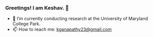 ### Greetings! I am Keshav. 👋
- 🔭 I’m currently conducting research at the University of Maryland College Park.
- 📫 How to reach me: <a href="mailto:kganapathy23@gmail.com">kganapathy23@gmail.com</a>
<!--
**keshavganapathy/keshavganapathy** is a ✨ _special_ ✨ repository because its `README.md` (this file) appears on your GitHub profile.

Here are some ideas to get you started:

- 🔭 I’m currently working on ...
- 🌱 I’m currently learning ...
- 👯 I’m looking to collaborate on ...
- 🤔 I’m looking for help with ...
- 💬 Ask me about ...
- 📫 How to reach me: ...
- 😄 Pronouns: ...
- ⚡ Fun fact: ...
-->
